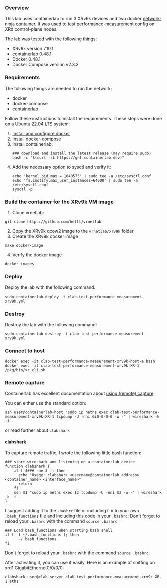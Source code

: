 ### Overview
This lab uses containerlab to run 3 XRv9k devices and two docker [network-ninja container](https://github.com/INSRapperswil/network-ninja). It was used to test performance-measurement config on XRd control-plane nodes.

The lab was tested with the following things:
- XRv9k version 7.10.1
- containerlab 0.48.1
- Docker 0.48.1
- Docker Compose version v2.3.3


### Requirements
The following things are needed to run the network:
- docker
- docker-compose
- containerlab

Follow these instructions to install the requirements.
These steps were done on a Ubuntu 22.04 LTS system:
1. [Install and configure docker](https://docs.docker.com/engine/install/ubuntu/)
2. [Install docker-compose](https://www.digitalocean.com/community/tutorials/how-to-install-and-use-docker-compose-on-ubuntu-22-04)
3. Install containerlab:
    ```
    ### download and install the latest release (may require sudo)
    bash -c "$(curl -sL https://get.containerlab.dev)"
    ```
4. Add the necessary option to sysctl and verify it:
   ```
   echo 'kernel.pid_max = 1048575' | sudo tee -a /etc/sysctl.conf
   echo 'fs.inotify.max_user_instances=64000' | sudo tee -a /etc/sysctl.conf
   sysctl -p
   ```

### Build the container for the XRv9k VM image
1. Clone vrnetlab:
```
git clone https://github.com/hellt/vrnetlab
```
2. Copy the XRv9k qcow2 image to the `vrnetlab/xrv9k` folder
3. Create the XRv9k docker image
```
make docker-image
```
4. Verify the docker image
```
docker images
```

### Deploy
Deploy the lab with the following command:
```
sudo containerlab deploy -t clab-test-performance-measurement-xrv9k.yml
```

### Destroy
Destroy the lab with the following command:
```
sudo containerlab destroy -t clab-test-performance-measurement-xrv9k.yml
```

### Connect to host
```
docker exec -it clab-test-performance-measurement-xrv9k-host-a bash
docker exec -it clab-test-performance-measurement-xrv9k-XR-1 /pkg/bin/xr_cli.sh
```

### Remote capture
Containerlab has excellent documentation about [using (remote) capture](https://containerlab.dev/manual/wireshark/).

You can either use the standard option:
```
ssh user@containerlab-host "sudo ip netns exec clab-test-performance-measurement-xrv9k-XR-1 tcpdump -U -nni Gi0-0-0-0 -w -" | wireshark -k -i -
```
or read further about `clabshark`

#### clabshark 

To capture remote traffic, I wrote the following little bash function:
```
### start wireshark and listening on a containerlab device
function clabshark {
    if [ $### -ne 3 ]; then
      echo "Usage: clabshark <username@containerlab_address> <container_name> <interface_name>"
      return
    fi
    ssh $1 "sudo ip netns exec $2 tcpdump -U -nni $3 -w -" | wireshark -k -i -
}
```

I suggest adding it to the `.bashrc` file or including it into your own `.bash_functions` file and including this code in your `.bashrc`:
Don't forget to reload your `.bashrc` with the command `source .bashrc`.

```
### Load bash_functions when starting bash shell
if [ -f ~/.bash_functions ]; then
    . ~/.bash_functions
fi
```
Don't forget to reload your `.bashrc` with the command `source .bashrc`.

After activating it, you can use it easily.
Here is an example of sniffing on xrd1 GigabitEthernet0/0/0/0:
```
clabshark user@clab-server clab-test-performance-measurement-xrv9k-XR-1 eth1
```